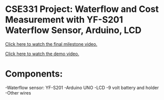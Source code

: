# CSE331 Project: Waterflow and Cost Measurement with YF-S201 Waterflow Sensor, Arduino, LCD
[Click here to watch the final milestone video.](https://www.youtube.com/watch?v=57LyU-pGg9s)

[Click here to watch the demo video.](https://www.youtube.com/watch?v=lH9tHoYKSlc)

# Components:
-Waterflow sensor: YF-S201
-Arduino UNO
-LCD
-9 volt battery and holder
-Other wires

